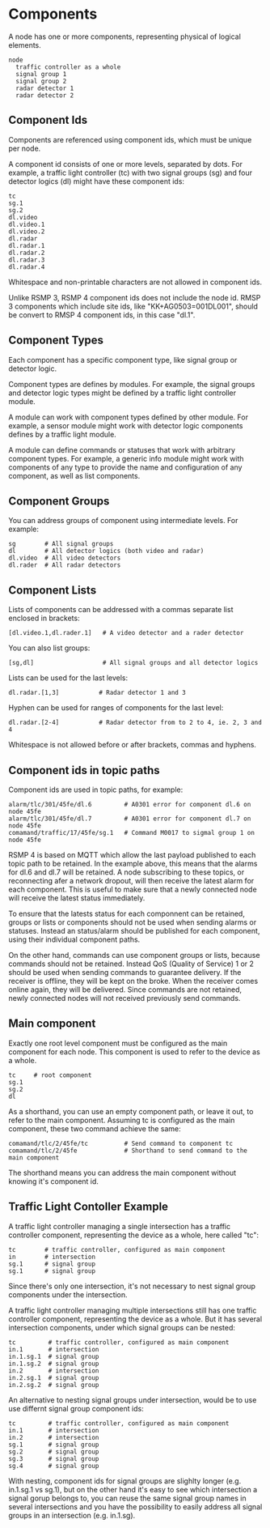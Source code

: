 # Components
A node has one or more components, representing physical of logical elements.

```
node
  traffic controller as a whole
  signal group 1
  signal group 2
  radar detector 1
  radar detector 2
```

## Component Ids
Components are referenced using component ids, which must be unique per node.

A component id consists of one or more levels, separated by dots. For example, a traffic light controller (tc) with two signal groups (sg) and four detector logics (dl) might have these component ids:

```
tc
sg.1
sg.2
dl.video
dl.video.1
dl.video.2
dl.radar
dl.radar.1
dl.radar.2
dl.radar.3
dl.radar.4
```

Whitespace and non-printable characters are not allowed in component ids.


Unlike RSMP 3, RSMP 4 component ids does not include the node id. RMSP 3 components which include site ids, like "KK+AG0503=001DL001", should be convert to RMSP 4 component ids, in this case "dl.1".

## Component Types
Each component has a specific component type, like signal group or detector logic.

Component types are defines by modules. For example, the signal groups and detector logic types might be defined by a traffic light controller module.

A module can work with component types defined by other module. For example, a sensor module might work with detector logic components defines by a traffic light module.

A module can define commands or statuses that work with arbitrary component types. For example, a generic info module might work with components of any type to provide the name and configuration of any component, as well as list components.

## Component Groups
You can address groups of component using intermediate levels. For example:

```
sg        # All signal groups
dl        # All detector logics (both video and radar)
dl.video  # All video detectors
dl.rader  # All radar detectors
```

## Component Lists
Lists of components can be addressed with a commas separate list enclosed in brackets:

```
[dl.video.1,dl.rader.1]   # A video detector and a rader detector
```

You can also list groups:

```
[sg,dl]                   # All signal groups and all detector logics
```

Lists can be used for the last levels:

```
dl.radar.[1,3]           # Radar detector 1 and 3
```

Hyphen can be used for ranges of components for the last level:

```
dl.radar.[2-4]           # Radar detector from to 2 to 4, ie. 2, 3 and 4
```

Whitespace is not allowed before or after brackets, commas and hyphens.

## Component ids in topic paths
Component ids are used in topic paths, for example:

```
alarm/tlc/301/45fe/dl.6         # A0301 error for component dl.6 on node 45fe
alarm/tlc/301/45fe/dl.7         # A0301 error for component dl.7 on node 45fe
comamand/traffic/17/45fe/sg.1   # Command M0017 to sigmal group 1 on node 45fe
```

RSMP 4 is based on MQTT which allow the last payload published to each topic path to be retained.
In the example above, this means that the alarms for dl.6 and dl.7 will be retained.
A node subscribing to these topics, or reconnecting afer a network dropout, will then receive the latest alarm for each component.
This is useful to make sure that a newly connected node will receive the latest status immediately.

To ensure that the latests status for each componnent can be retained, groups or lists or components should not be used when sending alarms or statuses. Instead an status/alarm should be published for each component, using their individual component paths.

On the other hand, commands can use component groups or lists, because commands should not be retained. Instead QoS (Quality of Service) 1 or 2 should be used when sending commands to guarantee delivery. If the receiver is offline, they will  be kept on the broke. When the receiver comes online again, they will be delivered.
Since commands are not retained, newly connected nodes will not received previously send commands.

## Main component
Exactly one root level component must be configured as the main component for each node. This component is used to refer to the device as a whole.

```
tc     # root component
sg.1
sg.2
dl
```

As a shorthand, you can use an empty component path, or leave it out, to refer to the main component. Assuming tc is configured as the main component, these two command achieve the same:

```
comamand/tlc/2/45fe/tc          # Send command to component tc
comamand/tlc/2/45fe             # Shorthand to send command to the main component
```

The shorthand means you can address the main component without knowing it's component id.

## Traffic Light Contoller Example
A traffic light controller managing a single intersection has a traffic controller component, representing the device as a whole, here called "tc":

```
tc        # traffic controller, configured as main component
in        # intersection
sg.1      # signal group
sg.1      # signal group
```
Since there's only one intersection, it's not necessary to nest signal group components under the intersection.

A traffic light controller managing multiple intersections still has one traffic controller component, representing the device as a whole.
But it has several intersection components, under which signal groups can be nested:

```
tc         # traffic controller, configured as main component
in.1       # intersection
in.1.sg.1  # signal group
in.1.sg.2  # signal group
in.2       # intersection
in.2.sg.1  # signal group
in.2.sg.2  # signal group
```

An alternative to nesting signal groups under intersection, would be to use use differnt signal group component ids:

```
tc         # traffic controller, configured as main component
in.1       # intersection
in.2       # intersection
sg.1       # signal group
sg.2       # signal group
sg.3       # signal group
sg.4       # signal group
```

With nesting, component ids for signal groups are slighlty longer (e.g. in.1.sg.1 vs sg.1), but on the other hand it's easy to see which intersection a signal gorup belongs to, you can reuse the same signal group names in several intersections and you have the possibility to easily address all signal groups in an intersection (e.g. in.1.sg).


